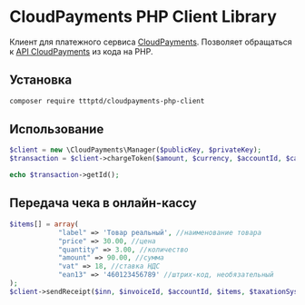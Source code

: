 # CloudPayments PHP Client Library

Клиент для платежного сервиса [CloudPayments](http://cloudpayments.ru/).
Позволяет обращаться к [API CloudPayments](http://cloudpayments.ru/Docs/Api) из кода на PHP.

## Установка
```bash
composer require tttptd/cloudpayments-php-client
```

## Использование
```php
$client = new \CloudPayments\Manager($publicKey, $privateKey);
$transaction = $client->chargeToken($amount, $currency, $accountId, $cardToken);

echo $transaction->getId();
```

## Передача чека в онлайн-кассу
```php
$items[] = array(
            "label" => 'Товар реальный', //наименование товара
            "price" => 30.00, //цена
            "quantity" => 3.00, //количество
            "amount" => 90.00, //сумма
            "vat" => 18, //ставка НДС
            "ean13" => '460123456789' //штрих-код, необязательный
);
$client->sendReceipt($inn, $invoiceId, $accountId, $items, $taxationSystem, $email, $phone);
```
